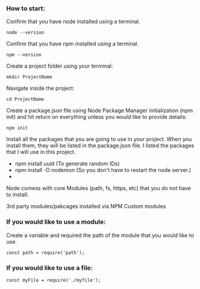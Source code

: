 ### How to start:

Confirm that you have node installed using a terminal.
```
node --version
```

Confirm that you have npm installed using a terminal.
```
npm --version
```

Create a project folder using your terminal:
```
mkdir ProjectName
```

Navigate inside the project:
```
cd ProjectName
```

Create a package.json file using Node Package Manager initialization (npm init) and hit return on everything unless you would like to provide details:
```
npm init
```

Install all the packages that you are going to use in your project.  When you install them, they will be listed in the package.json file.  I listed the packages that I will use in this project.

* npm install uuid (To generate random IDs)
* npm install -D nodemon (So you don't have to restart the node server.)
* 

Node comess with core Modules (path, fs, https, etc) that you do not have to install. 

3rd party modules/pakcages installed via NPM
Custom modules

### If you would like to use a module:
Create a variable and required the path of the module that you would like to use.
```
const path = require('path');
```
### If you would like to use a file:
```
const myFile = require('./myfile');
```
